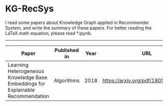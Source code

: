 # KG-RecSys

I read some papers about Knowledge Graph applied in Recommender System, and write the summary of these papers.
For better reading the LaTeX math equation, please read *.ipynb.  

***

| Paper | Published in | Year | URL|
|-------|--------------|------|----|
|Learning Heterogeneous Knowledge Base Embeddings for Explainable Recommendation | Algorithms | 2018 | https://arxiv.org/pdf/1805.03352.pdf |
